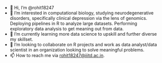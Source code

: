 - 👋 Hi, I’m @rohit18247
- 👀 I’m interested in computational biology, studying neurodegenerative disorders, specifically clinical depression via the lens of genomics. 
     Deploying pipelines in R to analyze large datasets. Performing exploratory data analysis to get meaning out from data. 
- 🌱 I’m currently learning more data science to upskill and further diverse my skillset.
- 💞️ I’m looking to collaborate on R projects and work as data analyst/data scientist in an organization looking to solve meaningful problems.
- 📫 How to reach me via rohit18247@iiitd.ac.in.

<!---
rohit18247/rohit18247 is a ✨ special ✨ repository because its `README.md` (this file) appears on your GitHub profile.
You can click the Preview link to take a look at your changes.
--->
